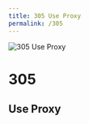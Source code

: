 ```yaml
---
title: 305 Use Proxy
permalink: /305
---
```

<div>
    <img src="http://i.imgur.com/kwbuett.jpg" alt="305 Use Proxy" />
    <h1>305</h1>
    <h2>Use Proxy</h2>
</div>
